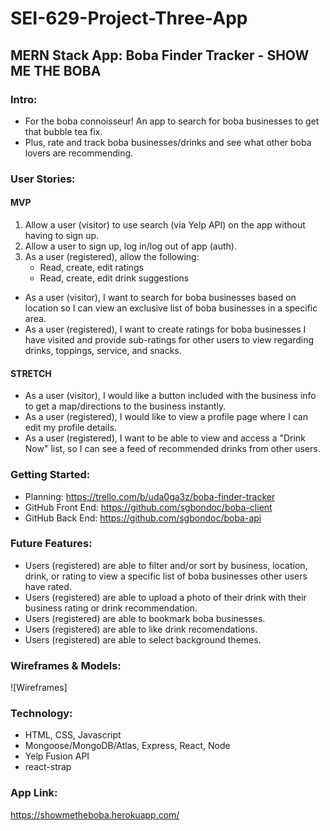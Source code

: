 # SEI-629-Project-Three-App

## MERN Stack App: Boba Finder Tracker - SHOW ME THE BOBA

### Intro:
- For the boba connoisseur! An app to search for boba businesses to get that bubble tea fix. 
- Plus, rate and track boba businesses/drinks and see what other boba lovers are recommending.

### User Stories:

#### MVP
1. Allow a user (visitor) to use search (via Yelp API) on the app without having to sign up.
2. Allow a user to sign up, log in/log out of app (auth). 
3. As a user (registered), allow the following:
    * Read, create, edit ratings
    * Read, create, edit drink suggestions
    
- As a user (visitor), I want to search for boba businesses based on location so I can view an exclusive list of boba businesses in a specific area.
- As a user (registered), I want to create ratings for boba businesses I have visited and provide sub-ratings for other users to view regarding drinks, toppings, service, and snacks.

#### STRETCH 
- As a user (visitor), I would like a button included with the business info to get a map/directions to the business instantly.
- As a user (registered), I would like to view a profile page where I can edit my profile details.
- As a user (registered), I want to be able to view and access a "Drink Now" list, so I can see a feed of recommended drinks from other users.
    
### Getting Started:
- Planning: https://trello.com/b/uda0ga3z/boba-finder-tracker
- GitHub Front End: https://github.com/sgbondoc/boba-client
- GitHub Back End: https://github.com/sgbondoc/boba-api

### Future Features:
- Users (registered) are able to filter and/or sort by business, location, drink, or rating to view a specific list of boba businesses other users have rated.
- Users (registered) are able to upload a photo of their drink with their business rating or drink recommendation.
- Users (registered) are able to bookmark boba businesses.
- Users (registered) are able to like drink recomendations.
- Users (registered) are able to select background themes.

### Wireframes & Models:

![Wireframes]

### Technology:
- HTML, CSS, Javascript
- Mongoose/MongoDB/Atlas, Express, React, Node 
- Yelp Fusion API
- react-strap

### App Link: 
https://showmetheboba.herokuapp.com/

